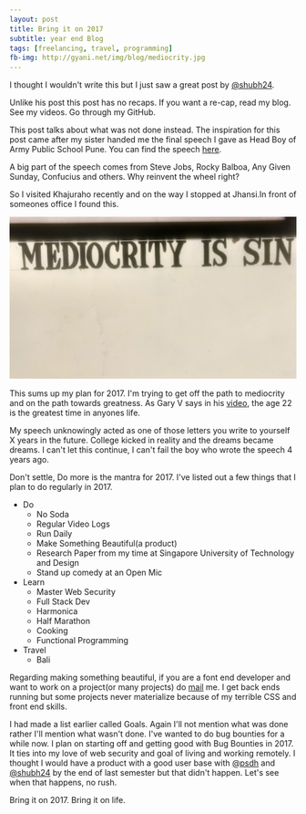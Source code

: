 ```yaml
---
layout: post
title: Bring it on 2017
subtitle: year end Blog
tags: [freelancing, travel, programming]
fb-img: http://gyani.net/img/blog/mediocrity.jpg
---
```


I thought I wouldn't write this but I just saw a great post by [@shubh24](http://shubhankar.xyz).

Unlike his post this post has no recaps. If you want a re-cap, read my blog. See my videos. Go through my GitHub.

This post talks about what was not done instead. The inspiration for this post came after my sister handed me the final speech I gave as Head Boy of Army Public School Pune. You can find the speech [here](/files/speech.pdf).

A big part of the speech comes from Steve Jobs, Rocky Balboa, Any Given Sunday, Confucius and others. Why reinvent the wheel right?

So I visited Khajuraho recently and on the way I stopped at Jhansi.In front of someones office I found this.

![Mediocrity](/img/blog/mediocrity.jpg)

This sums up my plan for 2017. I'm trying to get off the path to mediocrity and on the path towards greatness. As Gary V says in his [video](https://www.youtube.com/watch?v=RBXZlYdiizk), the age 22 is the greatest time in anyones life.

My speech unknowingly acted as one of those letters you write to yourself X years in the future. College kicked in reality and the dreams became dreams. I can't let this continue, I can't fail the boy who wrote the speech 4 years ago.

Don't settle, Do more is the mantra for 2017. I've listed out a few things that I plan to do regularly in 2017.

- Do
    + No Soda
    + Regular Video Logs
    + Run Daily
    + Make Something Beautiful(a product)
    + Research Paper from my time at Singapore University of Technology and Design
    + Stand up comedy at an Open Mic
- Learn
    + Master Web Security
    + Full Stack Dev
    + Harmonica
    + Half Marathon
    + Cooking
    + Functional Programming
- Travel
    + Bali

Regarding making something beautiful, if you are a font end developer and want to work on a project(or many projects) do [mail](mailto:anomaly.the@gmail.com) me. I get back ends running but some projects never materialize because of my terrible CSS and front end skills.

I had made a list earlier called Goals. Again I'll not mention what was done rather I'll mention what wasn't done. I've wanted to do bug bounties for a while now. I plan on starting off and getting good with Bug Bounties in 2017. It ties into my love of web security and goal of living and working remotely. I thought I would have a product with a good user base with [@psdh](https://psdh.github.io) and [@shubh24](http://shubhankar.xyz) by the end of last semester but that didn't happen. Let's see when that happens, no rush.

Bring it on 2017. Bring it on life.